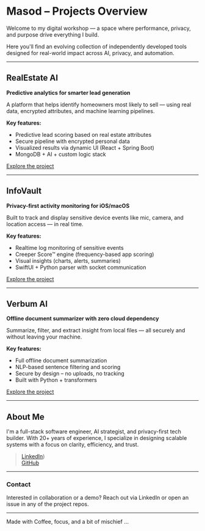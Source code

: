 # Masod – Projects Overview

Welcome to my digital workshop — a space where performance, privacy, and purpose drive everything I build.

Here you'll find an evolving collection of independently developed tools designed for real-world impact across AI, privacy, and automation.

---

## RealEstate AI
**Predictive analytics for smarter lead generation**

A platform that helps identify homeowners most likely to sell — using real data, encrypted attributes, and machine learning pipelines.

**Key features:**
- Predictive lead scoring based on real estate attributes
- Secure pipeline with encrypted personal data
- Visualized results via dynamic UI (React + Spring Boot)
- MongoDB + AI + custom logic stack

[Explore the project](https://github.com/masod/realestate-ai)

---

##  InfoVault
**Privacy-first activity monitoring for iOS/macOS**

Built to track and display sensitive device events like mic, camera, and location access — in real time.

**Key features:**
- Realtime log monitoring of sensitive events
- Creeper Score™ engine (frequency-based app scoring)
- Visual insights (charts, alerts, summaries)
- SwiftUI + Python parser with socket communication

 [Explore the project](https://github.com/masod/infovault)

---

## Verbum AI
**Offline document summarizer with zero cloud dependency**

Summarize, filter, and extract insight from local files — all securely and without leaving your machine.

**Key features:**
- Full offline document summarization
- NLP-based sentence filtering and scoring
- Secure by design – no uploads, no tracking
- Built with Python + transformers

[Explore the project](https://github.com/masod/verbum-ai)

---

## About Me

I'm a full-stack software engineer, AI strategist, and privacy-first tech builder. With 20+ years of experience, I specialize in designing scalable systems with a focus on clarity, efficiency, and trust.

> [LinkedIn](https://www.linkedin.com/in/masod-samadi-58942b1a/))  
> [GitHub](https://github.com/Masod)

---

### Contact  
Interested in collaboration or a demo? Reach out via LinkedIn or open an issue in any of the project repos.

---

Made with Coffee, focus, and a bit of mischief … 
